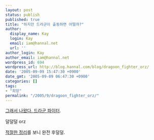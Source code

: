 ```yaml
---
layout: post
status: publish
published: true
title: "하지만 드라군이 출동하면 어떨까?"
author:
  display_name: Kay
  login: Kay
  email: iam@hannal.net
  url: ''
author_login: Kay
author_email: iam@hannal.net
wordpress_id: 694
wordpress_url: http://blog.hannal.com/blog/dragoon_fighter_orz/
date: '2005-09-09 15:47:30 +0900'
date_gmt: '2005-09-09 06:47:30 +0900'
categories: []
tags:
- "희망"
permalink: "/2005/9/dragoon_fighter_orz/"
---
```

<p><a href="http://comic.daum.net/big_event/dragun/">그래서 나왔다. 드라군 파이터</a>.</p>
<p>덜덜덜 orz</p>
<p><a href="http://kali.kaist.ac.kr/~genesis/tt/index.php?pl=93">적절한 정리</a>를 보니 완전 후덜덜.</p>
